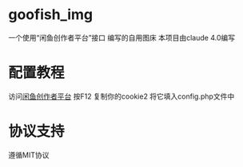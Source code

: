 # goofish_img
一个使用“闲鱼创作者平台”接口 编写的自用图床
本项目由claude 4.0编写

# 配置教程
访问[闲鱼创作者平台](https://author.goofish.com/#/) 按F12 复制你的cookie2 将它填入config.php文件中

# 协议支持
遵循MIT协议
